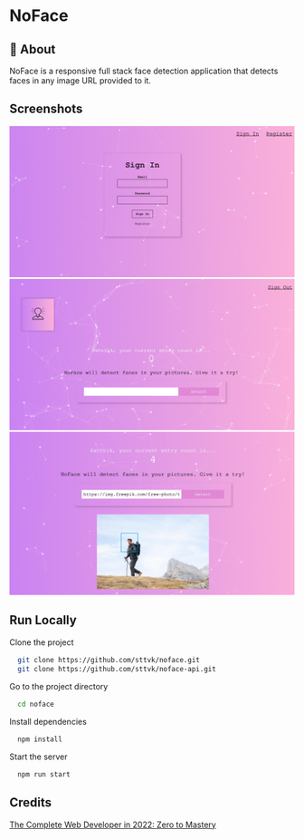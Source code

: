 # NoFace

## 🚀 About

NoFace is a responsive full stack face detection application that detects faces in any image URL provided to it. 

## Screenshots

![App Screenshot](screenshots/pic1.jpg)
![App Screenshot](screenshots/pic2.jpg)
![App Screenshot](screenshots/pic3.jpg)

## Run Locally

Clone the project

```bash
  git clone https://github.com/sttvk/noface.git
  git clone https://github.com/sttvk/noface-api.git
```

Go to the project directory

```bash
  cd noface
```

Install dependencies

```bash
  npm install
```

Start the server

```bash
  npm run start
```

## Credits

[The Complete Web Developer in 2022: Zero to Mastery](https://www.udemy.com/course/the-complete-web-developer-zero-to-mastery/learn/lecture/8803510?start=0#overview)
